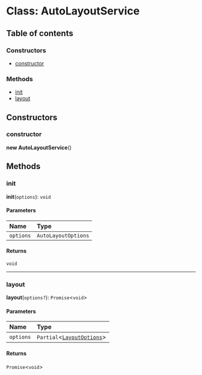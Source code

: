 # Class: AutoLayoutService

## Table of contents

### Constructors

* [constructor](/auto-docs/free-auto-layout-plugin/classes/AutoLayoutService.md#constructor)

### Methods

* [init](/auto-docs/free-auto-layout-plugin/classes/AutoLayoutService.md#init)
* [layout](/auto-docs/free-auto-layout-plugin/classes/AutoLayoutService.md#layout)

## Constructors

### constructor

**new AutoLayoutService**()

## Methods

### init

**init**(`options`): `void`

#### Parameters

| Name | Type |
| :------ | :------ |
| `options` | `AutoLayoutOptions` |

#### Returns

`void`

***

### layout

**layout**(`options?`): `Promise`<`void`>

#### Parameters

| Name | Type |
| :------ | :------ |
| `options` | `Partial`<[`LayoutOptions`](/auto-docs/free-auto-layout-plugin/interfaces/LayoutOptions.md)> |

#### Returns

`Promise`<`void`>
